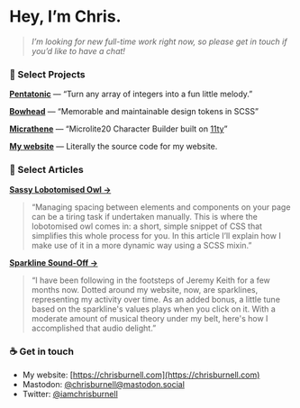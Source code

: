 # Hey, I’m Chris.

> *I’m looking for new full-time work right now, so please get in touch if you’d like to have a chat!*

### 📑 Select Projects

**[Pentatonic](https://github.com/chrisburnell/pentatonic/)** — “Turn any array of integers into a fun little melody.”

**[Bowhead](https://github.com/chrisburnell/bowhead/)** — “Memorable and maintainable design tokens in SCSS”

**[Micrathene](https://github.com/chrisburnell/micrathene/)** — “Microlite20 Character Builder built on [11ty](https://github.com/11ty/eleventy)”

**[My website](https://github.com/chrisburnell/chrisburnell.com/)** — Literally the source code for my website.

### 📃 Select Articles

**[Sassy Lobotomised Owl →](https://chrisburnell.com/article/sassy-lobotomised-owl/)**

> “Managing spacing between elements and components on your page can be a tiring task if undertaken manually. This is where the lobotomised owl comes in: a short, simple snippet of CSS that simplifies this whole process for you. In this article I’ll explain how I make use of it in a more dynamic way using a SCSS mixin.”

**[Sparkline Sound-Off →](https://chrisburnell.com/article/sparkline-sound-off/)**

> “I have been following in the footsteps of Jeremy Keith for a few months now. Dotted around my website, now, are sparklines, representing my activity over time. As an added bonus, a little tune based on the sparkline's values plays when you click on it. With a moderate amount of musical theory under my belt, here's how I accomplished that audio delight.”

### ☕️ Get in touch

- My website: [https://chrisburnell.com](https://chrisburnell.com)
- Mastodon: [@chrisburnell@mastodon.social](https://mastodon.social/users/chrisburnell)
- Twitter: [@iamchrisburnell](https://twitter.com/iamchrisburnell)

<!--
**chrisburnell/chrisburnell** is a ✨ _special_ ✨ repository because its `README.md` (this file) appears on your GitHub profile.

Here are some ideas to get you started:

- 🔭 I’m currently working on ...
- 🌱 I’m currently learning ...
- 👯 I’m looking to collaborate on ...
- 🤔 I’m looking for help with ...
- 💬 Ask me about ...
- 📫 How to reach me: ...
- 😄 Pronouns: ...
- ⚡ Fun fact: ...
-->
